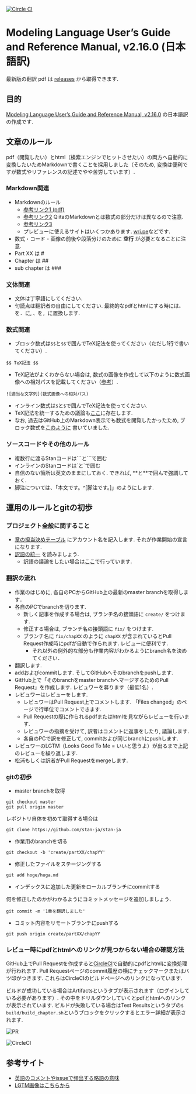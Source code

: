 [![Circle CI](https://circleci.com/gh/stan-ja/stan-ja.svg?style=svg)](https://circleci.com/gh/stan-ja/stan-ja)

# Modeling Language User’s Guide and Reference Manual, v2.16.0 (日本語訳)

最新版の翻訳 pdf は [releases](https://github.com/stan-ja/stan-ja/releases) から取得できます.

## 目的
[Modeling Language User’s Guide and Reference Manual, v2.16.0](https://github.com/stan-dev/stan/releases/download/v2.16.0/stan-reference-2.16.0.pdf) の日本語訳の作成です.

## 文章のルール
pdf（閲覧したい）とhtml（検索エンジンでヒットさせたい）の両方へ自動的に変換したいためMarkdownで書くことを採用しました（そのため, 変換は便利ですが数式やリファレンスの記述でやや苦労しています）.

### Markdown関連
* Markdownのルール
  * [参考リンク1 (pdf)](http://packetlife.net/media/library/16/Markdown.pdf)
  * [参考リンク2](http://qiita.com/Qiita/items/c686397e4a0f4f11683d) QiitaのMarkdownとは数式の部分だけは異なるので注意.
  * [参考リンク3](https://github.com/adam-p/markdown-here/wiki/Markdown-Cheatsheet)
  * プレビューに使えるサイトはいくつかあります. [wri.pe](https://wri.pe/)などです.
* 数式・コード・画像の前後や段落分けのために **空行** が必要となることに注意.
* Part XX は #
* Chapter は ##
* sub chapter は ###

### 文体関連
* 文体は丁寧語にしてください.
* 句読点は翻訳者の自由にしてください. 最終的なpdfとhtmlにする時には`。`を`. `に, `、`を`, `に置換します.

### 数式関連
* ブロック数式は`$$`と`$$`で囲んでTeX記法を使ってください（ただし1行で書いてください）.

```
$$ TeX記法 $$
```

* TeX記法がよくわからない場合は, 数式の画像を作成して以下のように数式画像への相対パスを記載してください（[参考](https://github.com/stan-ja/stan-ja/blob/master/part07/chap41/chap41.md)）.

```
![適当な文字列](数式画像への相対パス)
```

* インライン数式は`$`と`$`で囲んでTeX記法を使ってください.
* TeX記法を統一するための議論も[ここ](https://github.com/stan-ja/stan-ja/issues/28)に存在します.
* なお, 過去はGitHub上のMarkdown表示でも数式を閲覧したかったため, ブロック数式を[このように](https://github.com/stan-ja/stan-ja/blob/master/part07/chap41/chap41.md) 書いていました.

### ソースコードやその他のルール
* 複数行に渡るStanコードは\`\`\`と\`\`\`で囲む
* インラインのStanコードは\`と\`で囲む
* 自信のない箇所は英文のままにしておく. できれば, \*\*と\*\*で囲んで強調しておく.
* 脚注については、「本文です。\^\[脚注です。]」のようにします.

## 運用のルールとgitの初歩
### プロジェクト全般に関すること

* [章の担当決めテーブル](https://github.com/stan-ja/stan-ja/wiki/%E7%AB%A0%E3%81%AE%E6%8B%85%E5%BD%93%E6%B1%BA%E3%82%81) にアカウント名を記入します. それが作業開始の宣言になります.
* [訳語の統一](https://github.com/stan-ja/stan-ja/wiki/%E8%A8%B3%E8%AA%9E%E3%81%AE%E7%B5%B1%E4%B8%80) を読みましょう.
  * 訳語の議論をしたい場合は[ここ](https://github.com/stan-ja/stan-ja/issues/20)で行っています.

### 翻訳の流れ
* 作業のはじめに, 各自のPCからGitHub上の最新のmaster branchを取得します．
* 各自のPCでbranchを切ります.
	* 新しく記事を作成する場合は, ブランチ名の接頭語に `create/` をつけます.
	* 修正する場合は, ブランチ名の接頭語に `fix/` をつけます.
  * ブランチ名に `fix/chapXX` のように `chapXX` が含まれているとPull Request作成時にpdfが自動で作られます. レビューに便利です.
	* それ以外の例外的な部分も作業内容がわかるようにbranch名を決めてください．
* 翻訳します.
* addおよびcommitします. そしてGitHubへそのbranchをpushします.
* GitHub上で「そのbranchをmaster branchへマージするためのPull Request」を作成します. レビュワーを募ります（最低1名）.
* レビュワーはレビューをします.
  * レビュワーはPull Request上でコメントします. 「Files changed」のページで行単位でコメントできます.
  * Pull Requestの際に作られるpdfまたはhtmlを見ながらレビューを行います.
  * レビュワーの指摘を受けて, 訳者はコメントに返事をしたり, 議論します.　
  * 各自のPCで訳を修正して, commitおよび同じbranchにpushします.
* レビュワーのLGTM（Looks Good To Me = いいと思うよ）が出るまで上記のレビューを繰り返します.
* 松浦もしくは訳者がPull Requestをmergeします.

### gitの初歩

* master branchを取得

```
git checkout master
git pull origin master
```

レポジトリ自体を初めて取得する場合は

```
git clone https://github.com/stan-ja/stan-ja
```

* 作業用のbranchを切る

```
git checkout -b 'create/partXX/chapYY'
```

* 修正したファイルをステージングする

```
git add hoge/huga.md
```

* インデックスに追加した更新をローカルブランチにcommitする

何を修正したのかがわかるようにコミットメッセージを追加しましょう．
```
git commit -m '1章を翻訳しました'
```

* コミット内容をリモートブランチにpushする

```
git push origin create/partXX/chapYY
```

### レビュー時にpdfとhtmlへのリンクが見つからない場合の確認方法

GitHub上でPull Requestを作成すると[CircleCI](https://circleci.com/)で自動的にpdfとhtmlに変換処理が行われます.
Pull Requestページのcommit履歴の横にチェックマークまたはバツ印がつきます. これらはCircleCIのビルドページへのリンクになっています.

ビルドが成功している場合はArtifactsというタブが表示されます（ログインしている必要があります）.
その中をドリルダウンしていくとpdfとhtmlへのリンクが表示されています.
ビルドが失敗している場合はTest Resultsというタブの`$ build/build_chapter.sh`というブロックをクリックするとエラー詳細が表示されます.

![PR](img/pr.png)

![CircleCI](img/circleci.png)

## 参考サイト

* [英語のコメントやissueで頻出する略語の意味](http://qiita.com/uasi/items/86c3a09d17792ab62dfe)
* [LGTM画像はこちらから](http://www.lgtm.in/)
